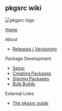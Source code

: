 ## pkgsrc wiki
![pkgsrc logo](https://pkgsrc.joyent.com/img/pkgsrc.svg)

[Home](/joyent/pkgsrc/wiki)

About
* [Releases / Versioning](/joyent/pkgsrc/wiki/about:releases)

Package Development
* [Setup](/joyent/pkgsrc/wiki/pkgdev:setup)
* [Creating Packages](/joyent/pkgsrc/wiki/pkgdev:creating)
* [Signing Packages](/joyent/pkgsrc/wiki/pkgdev:signing)
* [Bulk Builds](/joyent/pkgsrc/wiki/pkgdev:bulk)

External Links
* [The pkgsrc guide](https://www.netbsd.org/docs/pkgsrc/)
